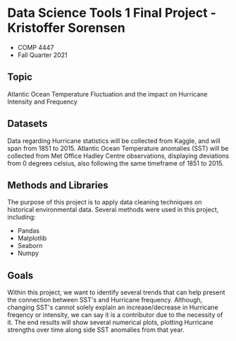 # Data Science Tools 1 Final Project - Kristoffer Sorensen
* COMP 4447
* Fall Quarter 2021


## Topic
Atlantic Ocean Temperature Fluctuation and the impact on Hurricane Intensity and Frequency

## Datasets
Data regarding Hurricane statistics will be collected from Kaggle, and will span from 1851 to 2015. Atlantic Ocean Temperature anomalies (SST) will be collected from Met Office Hadley Centre observations, displaying deviations from 0 degrees celsius, also following the same timeframe of 1851 to 2015. 

## Methods and Libraries
The purpose of this project is to apply data cleaning techniques on historical environmental data. Several methods were used in this project, including:
* Pandas
* Matplotlib
* Seaborn
* Numpy

## Goals
Within this project, we want to identify several trends that can help present the connection between SST's and Hurricane frequency. Although, changing SST's cannot solely explain an increase/decrease in Hurricane freqency or intensity, we can say it is a contributor due to the necessity of it. The end results will show several numerical plots, plotting Hurricane strengths over time along side SST anomalies from that year. 
